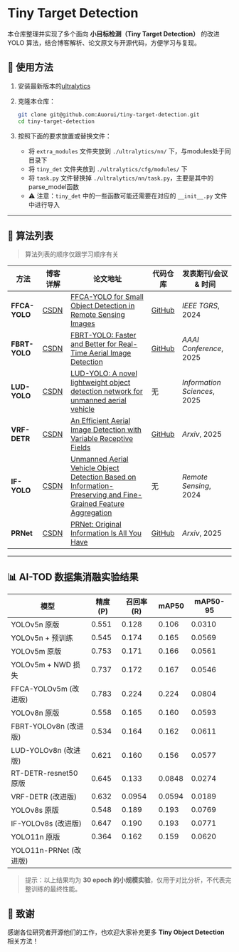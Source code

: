 # Tiny Target Detection

本仓库整理并实现了多个面向 **小目标检测（Tiny Target Detection）** 的改进 YOLO 算法，结合博客解析、论文原文与开源代码，方便学习与复现。

## 🚀 使用方法

1. 安装最新版本的[ultralytics](https://blog.csdn.net/m0_62919535/article/details/151312190)

2. 克隆本仓库：

   ```bash
   git clone git@github.com:Auorui/tiny-target-detection.git
   cd tiny-target-detection
   ```

3. 按照下面的要求放置或替换文件：

   - 将 `extra_modules` 文件夹放到 `./ultralytics/nn/` 下，与modules处于同目录下
   - 将 `tiny_det` 文件夹放到 `./ultralytics/cfg/modules/` 下  
   - 将 `task.py` 文件替换掉 `./ultralytics/nn/task.py`，主要是其中的parse_model函数
   - ⚠️ 注意：`tiny_det` 中的一些函数可能还需要在对应的 `__init__.py` 文件中进行导入

---

## 📌 算法列表

> 算法列表的顺序仅跟学习顺序有关

|  方法  |  博客详解  |  论文地址  | 代码仓库  |  发表期刊/会议 & 时间  |
| --------------- | -------------------------------------------------------------------- | --------------------------------------------------------------------------------------------------------------------------------------------------------- | ----------------------------------------------------- | ---------------------------- |
|  **FFCA-YOLO**  | [CSDN](https://blog.csdn.net/m0_62919535/article/details/151312190) | [FFCA-YOLO for Small Object Detection in Remote Sensing Images](https://ieeexplore.ieee.org/document/10423050) | [GitHub](https://github.com/yemu1138178251/FFCA-YOLO) |*IEEE TGRS*, 2024|
|  **FBRT-YOLO**  | [CSDN](https://blog.csdn.net/m0_62919535/article/details/151573708) | [FBRT-YOLO: Faster and Better for Real-Time Aerial Image Detection](https://arxiv.org/pdf/2504.20670v1) | [GitHub](https://github.com/galaxy-oss/FCM)  |*AAAI Conference*, 2025|
|  **LUD-YOLO**   | [CSDN](https://blog.csdn.net/m0_62919535/article/details/152164243) | [LUD-YOLO: A novel lightweight object detection network for unmanned aerial vehicle](https://www.sciencedirect.com/science/article/pii/S0020025524012805) | 无 |*Information Sciences*, 2025|
|  **VRF-DETR**   | [CSDN](https://blog.csdn.net/m0_62919535/article/details/152615666) | [An Efficient Aerial Image Detection with Variable Receptive Fields](https://arxiv.org/pdf/2504.15165) | [GitHub](https://github.com/LiuWenbin-CV/VRF-DETR) |*Arxiv*, 2025| 
|  **IF-YOLO**  | [CSDN](https://blog.csdn.net/m0_62919535/article/details/153835570) | [Unmanned Aerial Vehicle Object Detection Based on Information-Preserving and Fine-Grained Feature Aggregation](https://www.mdpi.com/2072-4292/16/14/2590) | 无 | *Remote Sensing*, 2024 |
|  **PRNet**  | [CSDN]() | [PRNet: Original Information Is All You Have](https://arxiv.org/abs/2510.09531) | [GitHub](https://github.com/hhao659/PRNet) | *Arxiv*, 2025 |

---

## 📊 AI-TOD 数据集消融实验结果

| 模型                  | 精度(P)  | 召回率(R) |  mAP50 | mAP50-95 |
| --------------------- | -------- | ---------- | -----  | -------- |
| YOLOv5n 原版          |  0.551   |   0.128    | 0.106  |  0.0310  |
| YOLOv5n + 预训练      |  0.545   |   0.174    | 0.165  |  0.0569  |
| YOLOv5m 原版          |  0.753   |   0.171    | 0.166  |  0.0561  |
| YOLOv5m + NWD 损失    |  0.737   |   0.172    | 0.167  |  0.0546  |
| FFCA-YOLOv5m (改进版) |  0.783   |   0.224    | 0.224  |  0.0804  |
| YOLOv8n 原版          |  0.558   |   0.165    | 0.160  |  0.0593  |
| FBRT-YOLOv8n (改进版) |  0.534   |   0.164    | 0.162  |  0.0611  |
| LUD-YOLOv8n (改进版)  |  0.621   |   0.160    | 0.156  |  0.0577  |
| RT-DETR-resnet50 原版 |  0.645   |   0.133    | 0.0848 |  0.0274  |
| VRF-DETR (改进版)     |  0.632   |   0.0954   | 0.0594 |  0.0189  |
| YOLOv8s 原版          |  0.548   |   0.189    | 0.193  |  0.0769  |
| IF-YOLOv8s (改进版)   |  0.647   |   0.190    | 0.193  |  0.0771  |
| YOLO11n 原版          |  0.364   |   0.162    | 0.159  |  0.0620  |
| YOLO11n-PRNet (改进版)|
> 提示：以上结果均为 **30 epoch 的小规模实验**，仅用于对比分析，不代表完整训练的最终性能。

## 🙌 致谢

感谢各位研究者开源他们的工作，也欢迎大家补充更多 **Tiny Object Detection** 相关方法！
